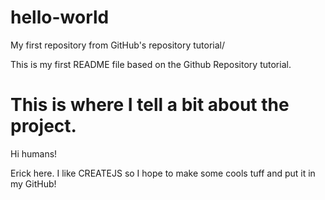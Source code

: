 # hello-world
My first repository from GitHub's repository tutorial/

This is my first README file based on the Github Repository tutorial.

This is where I tell a bit about the project.
===================
Hi humans!

Erick here. I like CREATEJS so I hope to make some cools tuff and put it in my GitHub!
